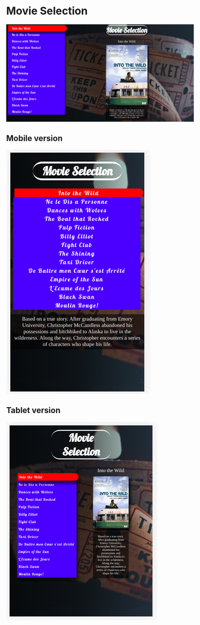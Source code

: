 # Movie Selection
![](./preview.png)

## Mobile version
![](./phone.png)

## Tablet version
![](./ipad.png)
